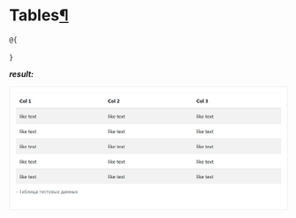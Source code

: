 # Tables[¶](https://getbootstrap.com/docs/4.3/content/tables/)

> 

```cshtml
@{

}
```

***result:***

![Tables demo](../../demo/table-demo.jpg)
